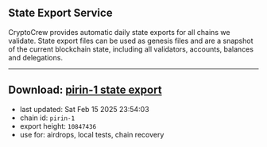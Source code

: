 ## State Export Service
CryptoCrew provides automatic daily state exports for all chains we validate. State export files can be used as genesis files and are a snapshot of the current blockchain state, including all validators, accounts, balances and delegations.

---
**Download: [pirin-1 state export](https://dl-eu2.ccvalidators.com/SERVICE/nolus/pirin-1_export_10847436.json)**
---

- last updated: Sat Feb 15 2025 23:54:03
- chain id: `pirin-1`
- export height: `10847436`
- use for: airdrops, local tests, chain recovery
